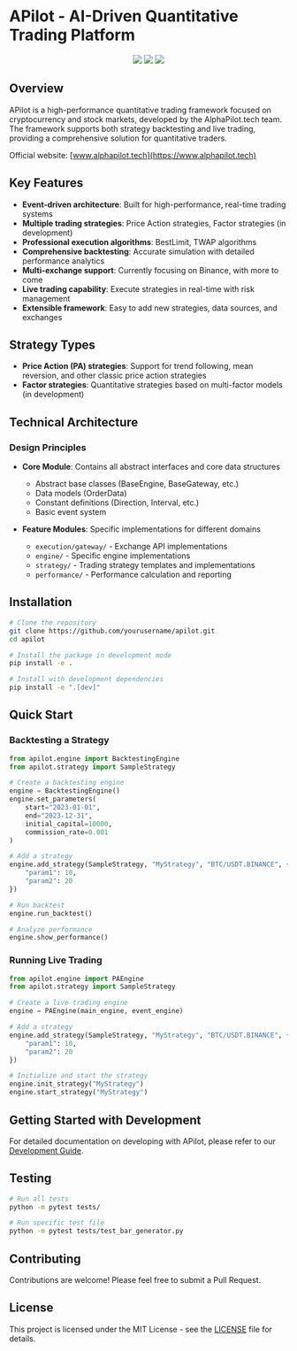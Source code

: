 # APilot - AI-Driven Quantitative Trading Platform

<p align="center">
    <img src ="https://img.shields.io/badge/version-0.1.2-blueviolet.svg"/>
    <img src ="https://img.shields.io/badge/python-3.10|3.11|3.12-blue.svg" />
    <img src ="https://img.shields.io/badge/license-MIT-green.svg" />
</p>

## Overview

APilot is a high-performance quantitative trading framework focused on cryptocurrency and stock markets, developed by the AlphaPilot.tech team. The framework supports both strategy backtesting and live trading, providing a comprehensive solution for quantitative traders.

Official website: [www.alphapilot.tech](https://www.alphapilot.tech)

## Key Features

- **Event-driven architecture**: Built for high-performance, real-time trading systems
- **Multiple trading strategies**: Price Action strategies, Factor strategies (in development)
- **Professional execution algorithms**: BestLimit, TWAP algorithms
- **Comprehensive backtesting**: Accurate simulation with detailed performance analytics
- **Multi-exchange support**: Currently focusing on Binance, with more to come
- **Live trading capability**: Execute strategies in real-time with risk management
- **Extensible framework**: Easy to add new strategies, data sources, and exchanges

## Strategy Types

- **Price Action (PA) strategies**: Support for trend following, mean reversion, and other classic price action strategies
- **Factor strategies**: Quantitative strategies based on multi-factor models (in development)

## Technical Architecture

### Design Principles

- **Core Module**: Contains all abstract interfaces and core data structures
  - Abstract base classes (BaseEngine, BaseGateway, etc.)
  - Data models (OrderData)
  - Constant definitions (Direction, Interval, etc.)
  - Basic event system

- **Feature Modules**: Specific implementations for different domains
  - `execution/gateway/` - Exchange API implementations
  - `engine/` - Specific engine implementations
  - `strategy/` - Trading strategy templates and implementations
  - `performance/` - Performance calculation and reporting

## Installation

```bash
# Clone the repository
git clone https://github.com/yourusername/apilot.git
cd apilot

# Install the package in development mode
pip install -e .

# Install with development dependencies
pip install -e ".[dev]"
```

## Quick Start

### Backtesting a Strategy

```python
from apilot.engine import BacktestingEngine
from apilot.strategy import SampleStrategy

# Create a backtesting engine
engine = BacktestingEngine()
engine.set_parameters(
    start="2023-01-01",
    end="2023-12-31",
    initial_capital=10000,
    commission_rate=0.001
)

# Add a strategy
engine.add_strategy(SampleStrategy, "MyStrategy", "BTC/USDT.BINANCE", {
    "param1": 10,
    "param2": 20
})

# Run backtest
engine.run_backtest()

# Analyze performance
engine.show_performance()
```

### Running Live Trading

```python
from apilot.engine import PAEngine
from apilot.strategy import SampleStrategy

# Create a live trading engine
engine = PAEngine(main_engine, event_engine)

# Add a strategy
engine.add_strategy(SampleStrategy, "MyStrategy", "BTC/USDT.BINANCE", {
    "param1": 10,
    "param2": 20
})

# Initialize and start the strategy
engine.init_strategy("MyStrategy")
engine.start_strategy("MyStrategy")
```

## Getting Started with Development

For detailed documentation on developing with APilot, please refer to our [Development Guide](docs/development_guide.md).

## Testing

```bash
# Run all tests
python -m pytest tests/

# Run specific test file
python -m pytest tests/test_bar_generator.py
```

## Contributing

Contributions are welcome! Please feel free to submit a Pull Request.

## License

This project is licensed under the MIT License - see the [LICENSE](LICENSE) file for details.

